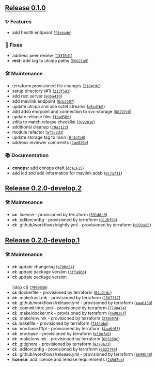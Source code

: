 ## [Release 0.1.0](https://github.com/Arrow-air/svc-telemetry/releases/tag/v0.1.0)

### ✨ Features

- add health endpoint ([`f4ebade`](https://github.com/Arrow-air/svc-telemetry/commit/f4ebade4a9ab32c6d4cf169fce8eefaaa7b2e66d))

### 🐛 Fixes

- address peer review ([`13370d1`](https://github.com/Arrow-air/svc-telemetry/commit/13370d1b07d61b0f44f4c75cf6b59d49db1ff8c4))
-  **rest:** add tag to utoipa paths ([`50021a9`](https://github.com/Arrow-air/svc-telemetry/commit/50021a9c8880ad9bce2e2dceef81941fbc28aa6d))

### 🛠 Maintenance

- terraform provisioned file changes ([`2184cdc`](https://github.com/Arrow-air/svc-telemetry/commit/2184cdce86b1380ce65b4453f8712582a1d7893c))
- setup directory (#1) ([`213f583`](https://github.com/Arrow-air/svc-telemetry/commit/213f5831a0107abd703d3cd8efb991d264cb7ff0))
- add rest server ([`9d6a430`](https://github.com/Arrow-air/svc-telemetry/commit/9d6a430eb9fa8a44638d02528d56aba1fc12e971))
- add mavlink endpoint ([`8cb3507`](https://github.com/Arrow-air/svc-telemetry/commit/8cb35078d6adf7c5b8c7332486adb011d92bf902))
- update utoipa and use octet streams ([`a6edfb0`](https://github.com/Arrow-air/svc-telemetry/commit/a6edfb085a123139ef320ee08cd448e22b3679da))
- add adsb endpoint and connection to svc-storage ([`08297c0`](https://github.com/Arrow-air/svc-telemetry/commit/08297c094a2654c05210893186baa6391d8c6aec))
- update release files ([`1ba958b`](https://github.com/Arrow-air/svc-telemetry/commit/1ba958b7381f5fc5011bd1a28852a5de80ac17f5))
- edits to match release checklist ([`3892018`](https://github.com/Arrow-air/svc-telemetry/commit/38920189e1a2afa3875f7dc99850015351840e12))
- additional cleanup ([`c0a3122`](https://github.com/Arrow-air/svc-telemetry/commit/c0a3122158a13cb5d5e56fcb974aaf5ad5ddb033))
- module refactor ([`af352d3`](https://github.com/Arrow-air/svc-telemetry/commit/af352d3892095663c3be86e0410eb2e7a21cc64b))
- update storage tag to main ([`0f4d2b0`](https://github.com/Arrow-air/svc-telemetry/commit/0f4d2b06942616bfc605c6c219e6824d3cbd8b66))
- address reviewer comments ([`1ae030e`](https://github.com/Arrow-air/svc-telemetry/commit/1ae030ec8c5fc5bf790b7d78560d28c78cdbf4af))

### 📚 Documentation

-  **conops:** add conops draft ([`dca1615`](https://github.com/Arrow-air/svc-telemetry/commit/dca16155186eba53aa6fa07f6c83d8ca44f79ecd))
- add icd and sdd information for mavlink adsb ([`0c7a711`](https://github.com/Arrow-air/svc-telemetry/commit/0c7a711a70df6f5da2b61117888c3e2f3f4d3429))

## [Release 0.2.0-develop.2](https://github.com/Arrow-air/svc-template-rust/releases/tag/v0.2.0-develop.2)

### 🛠 Maintenance

-  **ci:** .license - provisioned by terraform ([`591d8c0`](https://github.com/Arrow-air/svc-template-rust/commit/591d8c01ba784b953077c7cf704ccd94016ee49b))
-  **ci:** .editorconfig - provisioned by terraform ([`812bf50`](https://github.com/Arrow-air/svc-template-rust/commit/812bf50e205bc73525ce5b9b0a10acc81ed032c2))
-  **ci:** .github/workflows/nightly.yml - provisioned by terraform ([`d832a55`](https://github.com/Arrow-air/svc-template-rust/commit/d832a552e45ba702d7ea452c6a3f11421bcf2e10))

## [Release 0.2.0-develop.1](https://github.com/Arrow-air/svc-template-rust/releases/tag/v0.2.0-develop.1)

### 🛠 Maintenance

-  **ci:** update changelog ([`b70bc54`](https://github.com/Arrow-air/svc-template-rust/commit/b70bc54e886924b54b06a4436c405dd885e288a9))
-  **ci:** update package version ([`3ffa96b`](https://github.com/Arrow-air/svc-template-rust/commit/3ffa96b9e219db4ca308cbf797d5225715c59218))
-  **ci:** update package version<br/><br/>[skip ci] ([`7990036`](https://github.com/Arrow-air/svc-template-rust/commit/79900366c33b4b4cf867330e2e1d672048db2025))
-  **ci:** dockerfile - provisioned by terraform ([`0fa2fdc`](https://github.com/Arrow-air/svc-template-rust/commit/0fa2fdc189664eb962a2edb6957a21cb0dcf5356))
-  **ci:** .make/rust.mk - provisioned by terraform ([`1507317`](https://github.com/Arrow-air/svc-template-rust/commit/150731785302aaed30ddee146c4fad953a9e0399))
-  **ci:** .github/workflows/release.yml - provisioned by terraform ([`eaa6150`](https://github.com/Arrow-air/svc-template-rust/commit/eaa6150bb7ff7f291c297de0333724a9f1ad9941))
-  **ci:** .commitlintrc.yml - provisioned by terraform ([`7780434`](https://github.com/Arrow-air/svc-template-rust/commit/778043483698c889969a9f6ef96176c606315abe))
-  **ci:** .make/docker.mk - provisioned by terraform ([`4a0836f`](https://github.com/Arrow-air/svc-template-rust/commit/4a0836f4a29de27a0a30c2a2ebc05fe938f4e681))
-  **ci:** .make/env.mk - provisioned by terraform ([`238b07d`](https://github.com/Arrow-air/svc-template-rust/commit/238b07dca9185162e234ca751e2b277dccd74cc9))
-  **ci:** makefile - provisioned by terraform ([`7344bbd`](https://github.com/Arrow-air/svc-template-rust/commit/7344bbd368679b3137aa06e246430069ab25a5e1))
-  **ci:** .env.base.tftpl - provisioned by terraform ([`4aa6f63`](https://github.com/Arrow-air/svc-template-rust/commit/4aa6f63b42e108cfa7c9ad15680dce7ebd3d8ed0))
-  **ci:** .env.base - provisioned by terraform ([`e50efe6`](https://github.com/Arrow-air/svc-template-rust/commit/e50efe607ba406c6fd44a322c30ec236c9473a8c))
-  **ci:** .make/env.mk - provisioned by terraform ([`6d3209c`](https://github.com/Arrow-air/svc-template-rust/commit/6d3209c141782037846c7b5e3e7bab861f19bb1d))
-  **ci:** .gitignore - provisioned by terraform ([`a370a33`](https://github.com/Arrow-air/svc-template-rust/commit/a370a336b1ac6760ca16fd1feec0d36333d87be0))
-  **ci:** .editorconfig - provisioned by terraform ([`6b23f99`](https://github.com/Arrow-air/svc-template-rust/commit/6b23f9980c989ac781cb67feb838842a50aa0377))
-  **ci:** .github/workflows/release.yml - provisioned by terraform ([`bb99bd8`](https://github.com/Arrow-air/svc-template-rust/commit/bb99bd8443ebb36de8fb606dae9974765d156a84))
-  **license:** add license and release requirements ([`245d7ec`](https://github.com/Arrow-air/svc-template-rust/commit/245d7ec8db19f78c5d73936be92f101977c546d6))
